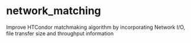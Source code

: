 # network_matching
Improve HTCondor matchmaking algorithm by incorporating Network I/O, file transfer size and throughput information
